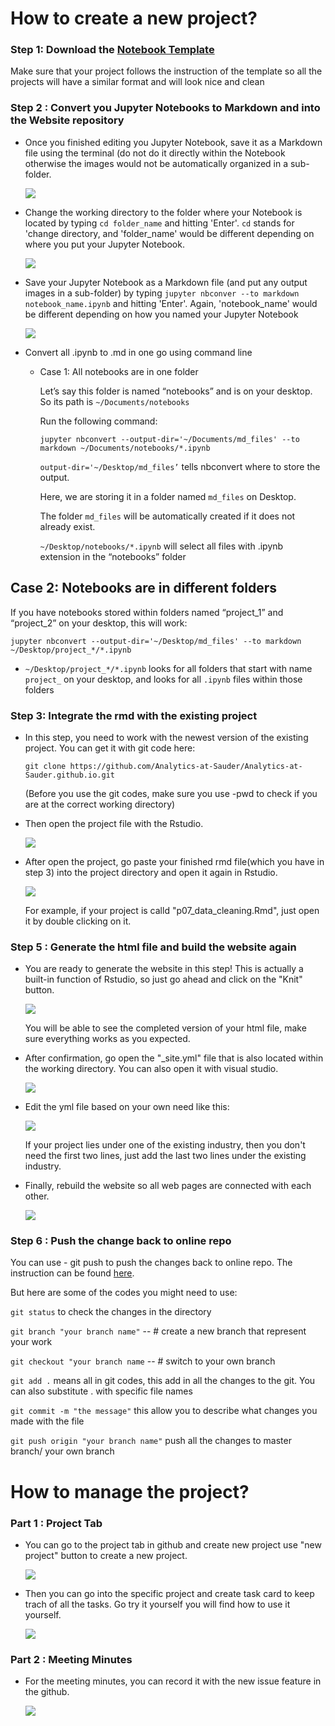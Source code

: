 
# How to create a new project?

### Step 1: Download the [Notebook Template](https://github.com/Master-of-Business-Analytics/Notebooks_and_Data/blob/master/JupyterNotebook_Template.ipynb)

Make sure that your project follows the instruction of the template so all the projects will have a similar format and will look nice and clean

### Step 2 : Convert you Jupyter Notebooks to Markdown and into the Website repository

- Once you finished editing you Jupyter Notebook, save it as a Markdown file using the terminal (do not do it directly within the Notebook otherwise the images would not be automatically organized in a sub-folder.

  <img src="image/terminal.PNG">

- Change the working directory to the folder where your Notebook is located by typing `cd folder_name` and hitting 'Enter'. `cd` stands for 'change directory, and 'folder_name' would be different depending on where you put your Jupyter Notebook.

  ![](image/change_directory.png)

- Save your Jupyter Notebook as a Markdown file (and put any output images in a sub-folder) by typing `jupyter nbconver --to markdown notebook_name.ipynb` and hitting 'Enter'. Again, 'notebook_name' would be different depending on how you named your Jupyter Notebook

  ![](image/nbconvert.png)
  
- Convert all .ipynb to .md in one go using command line

    - Case 1: All notebooks are in one folder
    
      Let’s say this folder is named “notebooks” and is on your desktop. So its path is `~/Documents/notebooks` 
      
      Run the following command:
      
      ```shell
      jupyter nbconvert --output-dir='~/Documents/md_files' --to markdown ~/Documents/notebooks/*.ipynb
      ```
      
      `output-dir='~/Desktop/md_files’` tells nbconvert where to store the output. 
       
       Here, we are storing it in a folder named `md_files` on Desktop. 
       
       The folder `md_files` will be automatically created if it does not already exist.
       
       `~/Desktop/notebooks/*.ipynb` will select all files with .ipynb extension in the “notebooks” folder 

## Case 2: Notebooks are in different folders
If you have notebooks stored within folders named “project_1” and “project_2” on your desktop, this will work:
```shell
jupyter nbconvert --output-dir='~/Desktop/md_files' --to markdown ~/Desktop/project_*/*.ipynb
```
* `~/Desktop/project_*/*.ipynb` looks for all folders that start with name `project_` on your desktop, and looks for all `.ipynb` files within those folders


### Step 3: Integrate the rmd with the existing project

- In this step, you need to work with the newest version of the existing project. You can get it with git code here:

  ```
  git clone https://github.com/Analytics-at-Sauder/Analytics-at-Sauder.github.io.git
  ```

  (Before you use the git codes, make sure you use -pwd to check if you are at the correct working directory)

- Then open the project file with the Rstudio.

  <img src="image/project.png">
  <br/>

- After open the project, go paste your finished rmd file(which you have in step 3) into the project directory and open it again in Rstudio.

  <img src="image/rfile.png">

  For example, if your project is calld "p07_data_cleaning.Rmd", just open it by double clicking on it.

### Step 5 : Generate the html file and build the website again

- You are ready to generate the website in this step! This is actually a built-in function of Rstudio, so just go ahead and click on the "Knit" button.

  <img src="image/knit.png">

  You will be able to see the completed version of your html file, make sure everything works as you expected.

- After confirmation, go open the "_site.yml" file that is also located within the working directory. You can also open it with visual studio.

  <img src="image/yml.png">

- Edit the yml file based on your own need like this:

  <img src="image/yml_edit.png">

  If your project lies under one of the existing industry, then you don't need the first two lines, just add the last two lines under the existing industry.

- Finally, rebuild the website so all web pages are connected with each other.

  <img src="image/build.png">

### Step 6 : Push the change back to online repo

You can use - git push to push the changes back to online repo. The instruction can be found [here](https://github.com/Analytics-at-Sauder/Introduction-to-Git).

But here are some of the codes you might need to use:

`git status` to check the changes in the directory

`git branch "your branch name"` -- # create a new branch that represent your work

`git checkout "your branch name` -- # switch to your own branch

`git add .` means all in git codes, this add in all the changes to the git. You can also substitute . with specific file names

`git commit -m "the message"` this allow you to describe what changes you made with the file

`git push origin "your branch name"` push all the changes to master branch/ your own branch

# How to manage the project?

### Part 1 : Project Tab

- You can go to the project tab in github and create new project use "new project" button to create a new project.

  <img src="image/new_project.png">

- Then you can go into the specific project and create task card to keep trach of all the tasks. Go try it yourself you will find how to use it yourself.

  <img src="image/add_cards.png">

### Part 2 : Meeting Minutes

- For the meeting minutes, you can record it with the new issue feature in the github.

  <img src="image/issue.png">

